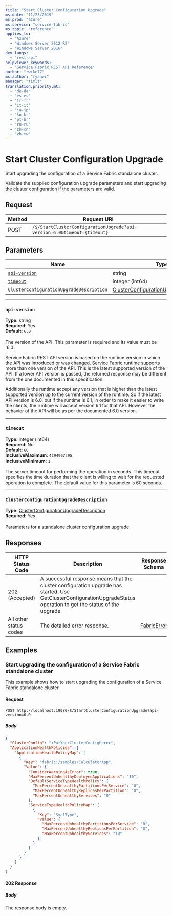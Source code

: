 ```yaml
---
title: "Start Cluster Configuration Upgrade"
ms.date: "11/23/2019"
ms.prod: "azure"
ms.service: "service-fabric"
ms.topic: "reference"
applies_to: 
  - "Azure"
  - "Windows Server 2012 R2"
  - "Windows Server 2016"
dev_langs: 
  - "rest-api"
helpviewer_keywords: 
  - "Service Fabric REST API Reference"
author: "rwike77"
ms.author: "ryanwi"
manager: "timlt"
translation.priority.mt: 
  - "de-de"
  - "es-es"
  - "fr-fr"
  - "it-it"
  - "ja-jp"
  - "ko-kr"
  - "pt-br"
  - "ru-ru"
  - "zh-cn"
  - "zh-tw"
---
```

# Start Cluster Configuration Upgrade
Start upgrading the configuration of a Service Fabric standalone cluster.

Validate the supplied configuration upgrade parameters and start upgrading the cluster configuration if the parameters are valid.

## Request
| Method | Request URI |
| ------ | ----------- |
| POST | `/$/StartClusterConfigurationUpgrade?api-version=6.0&timeout={timeout}` |


## Parameters
| Name | Type | Required | Location |
| --- | --- | --- | --- |
| [`api-version`](#api-version) | string | Yes | Query |
| [`timeout`](#timeout) | integer (int64) | No | Query |
| [`ClusterConfigurationUpgradeDescription`](#clusterconfigurationupgradedescription) | [ClusterConfigurationUpgradeDescription](sfclient-model-clusterconfigurationupgradedescription.md) | Yes | Body |

____
### `api-version`
__Type__: string <br/>
__Required__: Yes<br/>
__Default__: `6.0` <br/>
<br/>
The version of the API. This parameter is required and its value must be '6.0'.

Service Fabric REST API version is based on the runtime version in which the API was introduced or was changed. Service Fabric runtime supports more than one version of the API. This is the latest supported version of the API. If a lower API version is passed, the returned response may be different from the one documented in this specification.

Additionally the runtime accept any version that is higher than the latest supported version up to the current version of the runtime. So if the latest API version is 6.0, but if the runtime is 6.1, in order to make it easier to write the clients, the runtime will accept version 6.1 for that API. However the behavior of the API will be as per the documented 6.0 version.


____
### `timeout`
__Type__: integer (int64) <br/>
__Required__: No<br/>
__Default__: `60` <br/>
__InclusiveMaximum__: `4294967295` <br/>
__InclusiveMinimum__: `1` <br/>
<br/>
The server timeout for performing the operation in seconds. This timeout specifies the time duration that the client is willing to wait for the requested operation to complete. The default value for this parameter is 60 seconds.

____
### `ClusterConfigurationUpgradeDescription`
__Type__: [ClusterConfigurationUpgradeDescription](sfclient-model-clusterconfigurationupgradedescription.md) <br/>
__Required__: Yes<br/>
<br/>
Parameters for a standalone cluster configuration upgrade.

## Responses

| HTTP Status Code | Description | Response Schema |
| --- | --- | --- |
| 202 (Accepted) | A successful response means that the cluster configuration upgrade has started. Use GetClusterConfigurationUpgradeStatus operation to get the status of the upgrade.<br/> |  |
| All other status codes | The detailed error response.<br/> | [FabricError](sfclient-model-fabricerror.md) |

## Examples

### Start upgrading the configuration of a Service Fabric standalone cluster

This example shows how to start upgrading the configuration of a Service Fabric standalone cluster.

#### Request
```
POST http://localhost:19080/$/StartClusterConfigurationUpgrade?api-version=6.0
```

##### Body
```json
{
  "ClusterConfig": "<PutYourClusterConfigHere>",
  "ApplicationHealthPolicies": {
    "ApplicationHealthPolicyMap": [
      {
        "Key": "fabric:/samples/CalculatorApp",
        "Value": {
          "ConsiderWarningAsError": true,
          "MaxPercentUnhealthyDeployedApplications": "10",
          "DefaultServiceTypeHealthPolicy": {
            "MaxPercentUnhealthyPartitionsPerService": "0",
            "MaxPercentUnhealthyReplicasPerPartition": "0",
            "MaxPercentUnhealthyServices": "0"
          },
          "ServiceTypeHealthPolicyMap": [
            {
              "Key": "Svc1Type",
              "Value": {
                "MaxPercentUnhealthyPartitionsPerService": "0",
                "MaxPercentUnhealthyReplicasPerPartition": "0",
                "MaxPercentUnhealthyServices": "10"
              }
            }
          ]
        }
      }
    ]
  }
}
```

#### 202 Response
##### Body
The response body is empty.